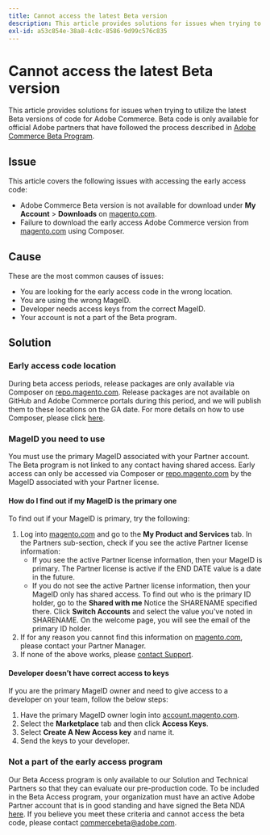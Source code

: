 ```yaml
---
title: Cannot access the latest Beta version
description: This article provides solutions for issues when trying to utilize the latest Beta versions of code for Adobe Commerce. Beta code is only available for official Adobe partners that have followed the process described in [Adobe Commerce Beta Program](https://github.com/magento/magento2/wiki/Magento-Beta-Program).
exl-id: a53c854e-38a8-4c8c-8586-9d99c576c835
---
```

# Cannot access the latest Beta version

This article provides solutions for issues when trying to utilize the latest Beta versions of code for Adobe Commerce. Beta code is only available for official Adobe partners that have followed the process described in [Adobe Commerce Beta Program](https://github.com/magento/magento2/wiki/Magento-Beta-Program).

## Issue

This article covers the following issues with accessing the early access code:

* Adobe Commerce Beta version is not available for download under **My Account** > **Downloads** on [magento.com](https://account.magento.com/customer/account/login).
* Failure to download the early access Adobe Commerce version from [magento.com](https://account.magento.com/customer/account/login) using Composer.

## Cause

These are the most common causes of issues:

* You are looking for the early access code in the wrong location.
* You are using the wrong MageID.
* Developer needs access keys from the correct MageID.
* Your account is not a part of the Beta program.

## Solution

### Early access code location

During beta access periods, release packages are only available via Composer on [repo.magento.com](https://repo.magento.com/). Release packages are not available on GitHub and Adobe Commerce portals during this period, and we will publish them to these locations on the GA date. For more details on how to use Composer, please click [here](https://experienceleague.adobe.com/en/docs/commerce-operations/installation-guide/composer).

### MageID you need to use

You must use the primary MageID associated with your Partner account. The Beta program is not linked to any contact having shared access. Early access can only be accessed via Composer or [repo.magento.com](https://repo.magento.com/) by the MageID associated with your Partner license.

#### How do I find out if my MageID is the primary one

To find out if your MageID is primary, try the following:

1. Log into [magento.com](https://account.magento.com/customer/account/login) and go to the **My Product and Services** tab. In the Partners sub-section, check if you see the active Partner license information:
    * If you see the active Partner license information, then your MageID is primary. The Partner license is active if the END DATE value is a date in the future.
    * If you do not see the active Partner license information, then your MageID only has shared access. To find out who is the primary ID holder, go to the **Shared with me** Notice the SHARENAME specified there. Click **Switch Accounts** and select the value you've noted in SHARENAME. On the welcome page, you will see the email of the primary ID holder.
1. If for any reason you cannot find this information on [magento.com](https://account.magento.com/customer/account/login), please contact your Partner Manager.
1. If none of the above works, please [contact Support](/help/help-center-guide/help-center/magento-help-center-user-guide.md#merchant-not-displayed).

#### Developer doesn’t have correct access to keys

If you are the primary MageID owner and need to give access to a developer on your team, follow the below steps:

1. Have the primary MageID owner login into [account.magento.com](https://account.magento.com/customer/account/login).
1. Select the **Marketplace** tab and then click **Access Keys**.
1. Select **Create A New Access key** and name it.
1. Send the keys to your developer.

### Not a part of the early access program

Our Beta Access program is only available to our Solution and Technical Partners so that they can evaluate our pre-production code. To be included in the Beta Access program, your organization must have an active Adobe Partner account that is in good standing and have signed the Beta NDA [here](https://github.com/magento/magento2/wiki/Magento-Beta-Program). If you believe you meet these criteria and cannot access the beta code, please contact [commercebeta@adobe.com](mailto:commercebeta@adobe.com).
